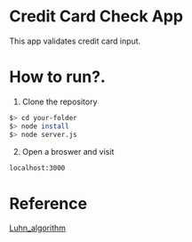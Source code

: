 # Credit Card Check App
This app validates credit card input.

# How to run?.
1. Clone the repository

  ```bash
  $> cd your-folder
  $> node install
  $> node server.js
  ```
  
2. Open a broswer and visit
  ```bash
  localhost:3000
  ```
# Reference
 [Luhn_algorithm](https://en.wikipedia.org/wiki/Luhn_algorithm)

